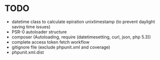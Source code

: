 TODO
====

* datetime class to calculate epiration unixtimestamp (to prevent daylight saving time issues)
* PSR-0 autoloader structure
* composer (Autoloading, require (datetimesetting, curl, json, php 5.3))
* complete access token fetch workflow
* gitignore file (exclude phpunit.xml and coverage)
* phpunit.xml.dist

